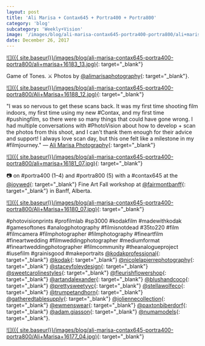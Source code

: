 ```yaml
---
layout: post
title: 'Ali Marisa + Contax645 + Portra400 + Portra800'
category: 'blog'
subcategory: 'Weekly+Vision'
image: '/images/blog/ali-marisa-contax645-portra400-portra800/ali+marisa+16183_13.jpg'
date: December 26, 2017
---
```


[![]({{ site.baseurl}}/images/blog/ali-marisa-contax645-portra400-portra800/ali+marisa+16183_13.jpg)](http://www.alimarisaphotography.com/){: target="_blank"} 

Game of Tones. ⚔ Photos by [@alimarisaphotography](http://www.alimarisaphotography.com/){: target="_blank"}.  


[![]({{ site.baseurl}}/images/blog/ali-marisa-contax645-portra400-portra800/Ali+Marisa+16188_12.jpg)](http://www.alimarisaphotography.com/){: target="_blank"} 

"I was so nervous to get these scans back. It was my first time shooting film indoors, my first time using my new #Contax, and my first time #pushingfilm, so there were so many things that could have gone wrong. I had multiple conversations with #PhotoVision about how to develop + scan the photos from this shoot, and I can't thank them enough for their advice and support! I always love scan day, but this one felt like a milestone in my #filmjourney." — [Ali Marisa Photography](http://www.alimarisaphotography.com/){: target="_blank"}  


[![]({{ site.baseurl}}/images/blog/ali-marisa-contax645-portra400-portra800/ali+marisa+16181_07.jpg)](http://www.alimarisaphotography.com/){: target="_blank"} 

📷 on #portra400 (1–4) and #portra800 (5) with a #contax645 at the [@joywed](http://www.joy-wed.com/){: target="_blank"} Fine Art Fall workshop at [@fairmontbanff](http://www.fairmont.com/banff-springs/){: target="_blank"} in Banff, Alberta.  


[![]({{ site.baseurl}}/images/blog/ali-marisa-contax645-portra400-portra800/Ali+Marisa+16180_07.jpg)](http://www.alimarisaphotography.com/){: target="_blank"} 

#photovisionprints #profilmlab #sp3000 #kodakfilm #madewithkodak #gamesoftones #analogphotography #filmisnotdead #35to220 #film #filmcamera #filmphotographer #filmphotography #fineartfilm #fineartwedding #filmweddingphotographer #mediumformat #fineartweddingphotographer #filmcommunity #theanalogueproject #iusefilm #grainisgood #makeportraits [@kodakprofessional](http://imaging.kodakalaris.com/professional-photographers/photographers/professional-films){: target="_blank"} [@kodak](http://imaging.kodakalaris.com/professional-photographers/photographers/professional-films){: target="_blank"} [@nicolelapierrephotography](http://lapierrephotography.com/){: target="_blank"} [@staceyfoleydesign](http://www.joyfoleyweddings.com/){: target="_blank"} [@sweetcarolinestyles](http://www.sweetcarolinestyles.com/){: target="_blank"} [@fleurishflowershop](http://fleurishflowershop.ca/){: target="_blank"} [@artandalexander](http://artandalexander.com/){: target="_blank"} [@blushandcoco](http://www.blushandcoco.com/){: target="_blank"} [@prettysweetyyc](http://www.prettysweetco.com/){: target="_blank"} [@stellawolfeco](http://www.stellawolfe.com/){: target="_blank"} [@trumpetandhorn](http://www.trumpetandhorn.com/){: target="_blank"} [@gatheredtablesupply](http://www.gatheredtablesupply.com/){: target="_blank"} [@joliennecollection](http://www.joliennecollection.com/){: target="_blank"} [@ewmenswear](http://www.ewmw.ca/){: target="_blank"} [@paxtonbiberdorf](http://www.instagram.com/paxtonbiberdorf/){: target="_blank"} [@adam.giasson](http://www.instagram.com/adam.giasson/){: target="_blank"} [@numamodels](http://numamodels.com/){: target="_blank"}.  


[![]({{ site.baseurl}}/images/blog/ali-marisa-contax645-portra400-portra800/Ali+Marisa+16177_04.jpg)](http://www.alimarisaphotography.com/){: target="_blank"} 


